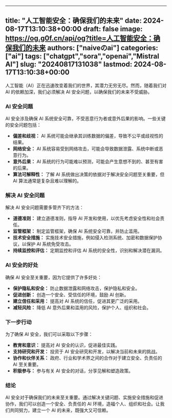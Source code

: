 
---
title: "人工智能安全：确保我们的未来"
date: 2024-08-17T13:10:38+00:00
draft: false
image: https://og.g0f.cn/api/og?title=人工智能安全：确保我们的未来
authors: ["naiveのai"]
categories: ["ai"]
tags: ["chatgpt","sora","openai","Mistral AI"]
slug: "20240817131038"
lastmod: 2024-08-17T13:10:38+00:00
---
人工智能（AI）正在迅速改变着我们的世界，其潜力无穷无尽。然而，随着我们对 AI 的依赖加深，我们必须解决 AI 安全问题，以确保我们的未来不受威胁。

### AI 安全问题

AI 安全涉及确保 AI 系统安全可靠，不受恶意行为者或意外后果的影响。一些关键的安全问题包括：

- **偏差和歧视：** AI 系统可能会继承其训练数据的偏差，导致不公平或歧视性的结果。
- **网络安全：** AI 系统容易受到网络攻击，可能会导致数据泄露、系统中断或恶意行为。
- **意外后果：** AI 系统的行为可能难以预测，可能会产生意想不到的、甚至有害的后果。
- **算法可解释性：** 了解 AI 系统做出决策的依据对于解决安全问题至关重要，但 AI 算法通常是复杂且难以理解的。

### 解决 AI 安全问题

解决 AI 安全问题需要多管齐下的方法：

- **道德准则：** 建立道德准则，指导 AI 开发和使用，以优先考虑安全性和社会责任。
- **监管框架：** 制定监管框架，确保 AI 系统安全可靠，并防止滥用。
- **技术安全措施：** 实施技术安全措施，例如侵入检测系统、加密和数据保护协议，以保护 AI 系统免受攻击。
- **持续监控和评估：** 定期监控和评估 AI 系统的安全性，识别和解决潜在漏洞。

### AI 安全的好处

确保 AI 安全至关重要，因为它提供了许多好处：

- **保护隐私和安全：** 防止数据泄露和网络攻击，保护隐私和安全。
- **促进创新：** 创造一个安全、受信任的环境，鼓励 AI 创新。
- **建立信任和采用：** 提高对 AI 系统的信任，促进其更广泛的采用。
- **减轻风险：** 降低 AI 意外后果和滥用的风险，保护个人、组织和社会。

### 下一步行动

为了确保 AI 安全，我们可以采取以下步骤：

- **教育和意识：** 提高对 AI 安全的认识，促进最佳实践。
- **支持研究和开发：** 投资于 AI 安全研究和开发，以解决当前和未来的挑战。
- **协作和伙伴关系：** 政府、行业和学术界之间的合作对于建立安全、负责任的 AI 至关重要。
- **积极参与：** 参与有关 AI 安全的对话，分享见解和塑造政策。

### 结论

AI 安全对于确保我们的未来至关重要。通过解决关键问题、实施安全措施和促进协作，我们可以创造一个安全、负责任的 AI 环境，造福个人、组织和社会。让我们共同努力，建立一个 AI 的未来，既强大又可信赖。
